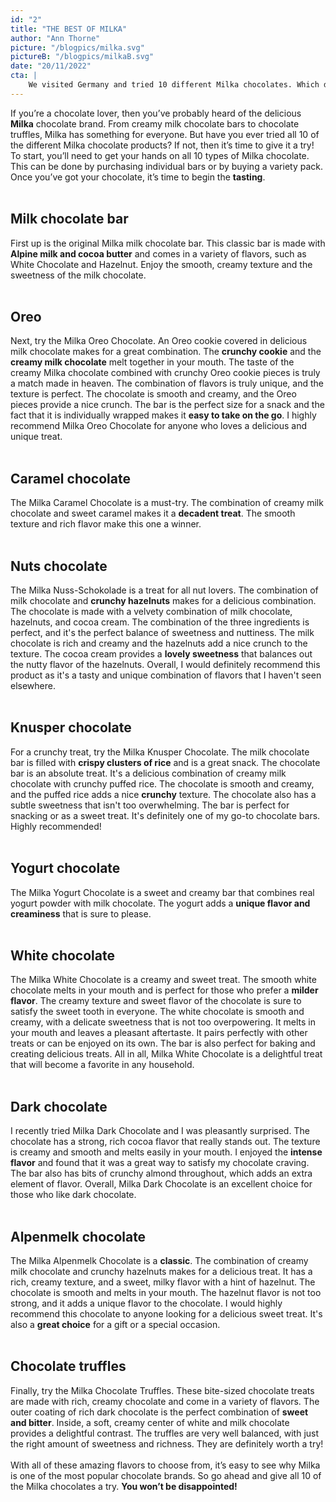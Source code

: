 ```yaml
---
id: "2"
title: "THE BEST OF MILKA"
author: "Ann Thorne"
picture: "/blogpics/milka.svg"
pictureB: "/blogpics/milkaB.svg"
date: "20/11/2022"
cta: |
    We visited Germany and tried 10 different Milka chocolates. Which do you think impressed us the most? 
---
```

If you’re a chocolate lover, then you’ve probably heard of the delicious **Milka** chocolate brand. From creamy milk chocolate bars to chocolate truffles, Milka has something for everyone. But have you ever tried all 10 of the different Milka chocolate products? If not, then it’s time to give it a try! To start, you’ll need to get your hands on all 10 types of Milka chocolate. This can be done by purchasing individual bars or by buying a variety pack. Once you’ve got your chocolate, it’s time to begin the **tasting**.
<br></br>
## Milk chocolate bar

First up is the original Milka milk chocolate bar. This classic bar is made with **Alpine milk and cocoa butter** and comes in a variety of flavors, such as White Chocolate and Hazelnut. Enjoy the smooth, creamy texture and the sweetness of the milk chocolate. 
<br></br>
## Oreo

Next, try the Milka Oreo Chocolate. An Oreo cookie covered in delicious milk chocolate makes for a great combination. The **crunchy cookie** and the **creamy milk chocolate** melt together in your mouth. The taste of the creamy Milka chocolate combined with crunchy Oreo cookie pieces is truly a match made in heaven. The combination of flavors is truly unique, and the texture is perfect. The chocolate is smooth and creamy, and the Oreo pieces provide a nice crunch. The bar is the perfect size for a snack and the fact that it is individually wrapped makes it **easy to take on the go**. I highly recommend Milka Oreo Chocolate for anyone who loves a delicious and unique treat.
<br></br>
## Caramel chocolate

The Milka Caramel Chocolate is a must-try. The combination of creamy milk chocolate and sweet caramel makes it a **decadent treat**. The smooth texture and rich flavor make this one a winner. 
<br></br>
## Nuts chocolate

The Milka Nuss-Schokolade is a treat for all nut lovers. The combination of milk chocolate and **crunchy hazelnuts** makes for a delicious combination. The chocolate is made with a velvety combination of milk chocolate, hazelnuts, and cocoa cream. The combination of the three ingredients is perfect, and it's the perfect balance of sweetness and nuttiness. The milk chocolate is rich and creamy and the hazelnuts add a nice crunch to the texture. The cocoa cream provides a **lovely sweetness** that balances out the nutty flavor of the hazelnuts. Overall, I would definitely recommend this product as it's a tasty and unique combination of flavors that I haven't seen elsewhere.
<br></br>
## Knusper chocolate

For a crunchy treat, try the Milka Knusper Chocolate. The milk chocolate bar is filled with **crispy clusters of rice** and is a great snack. The chocolate bar is an absolute treat. It's a delicious combination of creamy milk chocolate with crunchy puffed rice. The chocolate is smooth and creamy, and the puffed rice adds a nice **crunchy** texture. The chocolate also has a subtle sweetness that isn't too overwhelming. The bar is perfect for snacking or as a sweet treat. It's definitely one of my go-to chocolate bars. Highly recommended!
<br></br>
## Yogurt chocolate

The Milka Yogurt Chocolate is a sweet and creamy bar that combines real yogurt powder with milk chocolate. The yogurt adds a **unique flavor and creaminess** that is sure to please. 
<br></br>
## White chocolate

The Milka White Chocolate is a creamy and sweet treat. The smooth white chocolate melts in your mouth and is perfect for those who prefer a **milder flavor**. The creamy texture and sweet flavor of the chocolate is sure to satisfy the sweet tooth in everyone. The white chocolate is smooth and creamy, with a delicate sweetness that is not too overpowering. It melts in your mouth and leaves a pleasant aftertaste. It pairs perfectly with other treats or can be enjoyed on its own. The bar is also perfect for baking and creating delicious treats. All in all, Milka White Chocolate is a delightful treat that will become a favorite in any household.
<br></br>
## Dark chocolate

I recently tried Milka Dark Chocolate and I was pleasantly surprised. The chocolate has a strong, rich cocoa flavor that really stands out. The texture is creamy and smooth and melts easily in your mouth. I enjoyed the **intense flavor** and found that it was a great way to satisfy my chocolate craving. The bar also has bits of crunchy almond throughout, which adds an extra element of flavor. Overall, Milka Dark Chocolate is an excellent choice for those who like dark chocolate.
<br></br>
## Alpenmelk chocolate

The Milka Alpenmelk Chocolate is a **classic**. The combination of creamy milk chocolate and crunchy hazelnuts makes for a delicious treat. It has a rich, creamy texture, and a sweet, milky flavor with a hint of hazelnut. The chocolate is smooth and melts in your mouth. The hazelnut flavor is not too strong, and it adds a unique flavor to the chocolate. I would highly recommend this chocolate to anyone looking for a delicious sweet treat. It's also a **great choice** for a gift or a special occasion.
<br></br>
## Chocolate truffles

Finally, try the Milka Chocolate Truffles. These bite-sized chocolate treats are made with rich, creamy chocolate and come in a variety of flavors. The outer coating of rich dark chocolate is the perfect combination of **sweet and bitter**. Inside, a soft, creamy center of white and milk chocolate provides a delightful contrast. The truffles are very well balanced, with just the right amount of sweetness and richness. They are definitely worth a try!
<br></br>
With all of these amazing flavors to choose from, it’s easy to see why Milka is one of the most popular chocolate brands. So go ahead and give all 10 of the Milka chocolates a try. **You won’t be disappointed!**